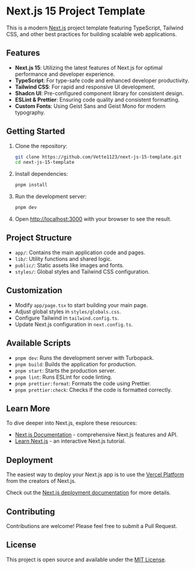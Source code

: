 # Next.js 15 Project Template

This is a modern [Next.js](https://nextjs.org) project template featuring TypeScript, Tailwind CSS, and other best practices for building scalable web applications.

## Features

- **Next.js 15**: Utilizing the latest features of Next.js for optimal performance and developer experience.
- **TypeScript**: For type-safe code and enhanced developer productivity.
- **Tailwind CSS**: For rapid and responsive UI development.
- **Shadcn UI**: Pre-configured component library for consistent design.
- **ESLint & Prettier**: Ensuring code quality and consistent formatting.
- **Custom Fonts**: Using Geist Sans and Geist Mono for modern typography.

## Getting Started

1. Clone the repository:

   ```bash
   git clone https://github.com/Vette1123/next-js-15-template.git
   cd next-js-15-template
   ```

2. Install dependencies:

   ```bash
   pnpm install
   ```

3. Run the development server:

   ```bash
   pnpm dev
   ```

4. Open [http://localhost:3000](http://localhost:3000) with your browser to see the result.

## Project Structure

- `app/`: Contains the main application code and pages.
- `lib/`: Utility functions and shared logic.
- `public/`: Static assets like images and fonts.
- `styles/`: Global styles and Tailwind CSS configuration.

## Customization

- Modify `app/page.tsx` to start building your main page.
- Adjust global styles in `styles/globals.css`.
- Configure Tailwind in `tailwind.config.ts`.
- Update Next.js configuration in `next.config.ts`.

## Available Scripts

- `pnpm dev`: Runs the development server with Turbopack.
- `pnpm build`: Builds the application for production.
- `pnpm start`: Starts the production server.
- `pnpm lint`: Runs ESLint for code linting.
- `pnpm prettier:format`: Formats the code using Prettier.
- `pnpm prettier:check`: Checks if the code is formatted correctly.

## Learn More

To dive deeper into Next.js, explore these resources:

- [Next.js Documentation](https://nextjs.org/docs) - comprehensive Next.js features and API.
- [Learn Next.js](https://nextjs.org/learn) - an interactive Next.js tutorial.

## Deployment

The easiest way to deploy your Next.js app is to use the [Vercel Platform](https://vercel.com/new?utm_medium=default-template&filter=next.js&utm_source=create-next-app&utm_campaign=create-next-app-readme) from the creators of Next.js.

Check out the [Next.js deployment documentation](https://nextjs.org/docs/app/building-your-application/deploying) for more details.

## Contributing

Contributions are welcome! Please feel free to submit a Pull Request.

## License

This project is open source and available under the [MIT License](LICENSE).
